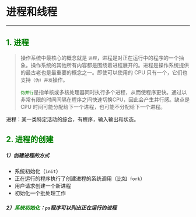 # 进程和线程

------

## <font color='green'>1. 进程</font>

>操作系统中最核心的概念就是 `进程`，进程是对正在运行中的程序的一个抽象。操作系统的其他所有内容都是围绕着进程展开的。进程是操作系统提供的最古老也是最重要的概念之一。即使可以使用的 CPU 只有一个，它们也支持`（伪）并发`操作。
>
><font color='green'>`伪并行`</font>是指单核或多核处理器同时执行多个进程，从而使程序更快。通过以非常有限的时间间隔在程序之间快速切换CPU，因此会产生并行感。缺点是 CPU 时间可能分配给下一个进程，也可能不分配给下一个进程。

进程：某一类特定活动的综合，有程序，输入输出和状态。

## <font color='green'>2. 进程的创建</font>

##### 	1）创建进程的方式

- 系统初始化（`init`）
- 正在运行的程序执行了创建进程的系统调用（比如` fork`）
- 用户请求创建一个新进程
- 初始化一个批处理工作

#####    2）<font color='green'>系统初始化</font>：`ps`程序可以列出正在运行的进程



​	
